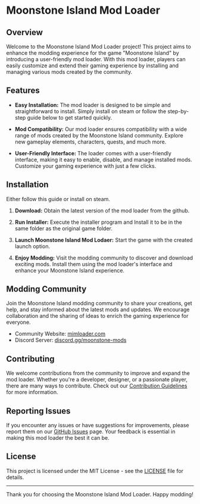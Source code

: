 # Moonstone Island Mod Loader

## Overview

Welcome to the Moonstone Island Mod Loader project! This project aims to enhance the modding experience for the game "Moonstone Island" by introducing a user-friendly mod loader. With this mod loader, players can easily customize and extend their gaming experience by installing and managing various mods created by the community.

## Features

- **Easy Installation:** The mod loader is designed to be simple and straightforward to install. Simply install on steam or follow the step-by-step guide below to get started quickly.

- **Mod Compatibility:** Our mod loader ensures compatibility with a wide range of mods created by the Moonstone Island community. Explore new gameplay elements, characters, quests, and much more.

- **User-Friendly Interface:** The loader comes with a user-friendly interface, making it easy to enable, disable, and manage installed mods. Customize your gaming experience with just a few clicks.

## Installation

Either follow this guide or install on steam.

1. **Download:** Obtain the latest version of the mod loader from the github.

3. **Run Installer:** Execute the installer program and Install it to be in the same folder as the original game folder.

4. **Launch Moonstone Island Mod Lodaer:** Start the game with the created launch option.

5. **Enjoy Modding:** Visit the modding community to discover and download exciting mods. Install them using the mod loader's interface and enhance your Moonstone Island experience.

## Modding Community

Join the Moonstone Island modding community to share your creations, get help, and stay informed about the latest mods and updates. We encourage collaboration and the sharing of ideas to enrich the gaming experience for everyone.

- Community Website: [mimloader.com](https://mimloader.com)
- Discord Server: [discord.gg/moonstone-mods](https://discord.gg/moonstone-mods)

## Contributing

We welcome contributions from the community to improve and expand the mod loader. Whether you're a developer, designer, or a passionate player, there are many ways to contribute. Check out our [Contribution Guidelines](CONTRIBUTING.md) for more information.

## Reporting Issues

If you encounter any issues or have suggestions for improvements, please report them on our [GitHub Issues](https://github.com/ahhhsaturn/mimloader/issues) page. Your feedback is essential in making this mod loader the best it can be.

## License

This project is licensed under the MIT License - see the [LICENSE](LICENSE) file for details.

---

Thank you for choosing the Moonstone Island Mod Loader. Happy modding!
